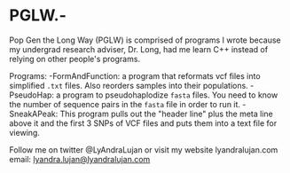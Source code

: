 # PGLW.-
Pop Gen the Long Way (PGLW) is comprised of programs I wrote because my undergrad research adviser, Dr. Long, had me learn C++ instead of relying on other people's programs.


Programs:
-FormAndFunction: a program that reformats vcf files into simplified `.txt` files. Also reorders samples into their populations.
-PseudoHap: a program to pseudohaplodize `fasta` files. You need to know the number of sequence pairs in the `fasta` file in order to run it.
-SneakAPeak: This program pulls out the "header line" plus the meta line above it and the first 3 SNPs
of VCF files and puts them into a text file for viewing.


Follow me on twitter @LyAndraLujan or visit my website lyandralujan.com
email: lyandra.lujan@lyandralujan.com 
